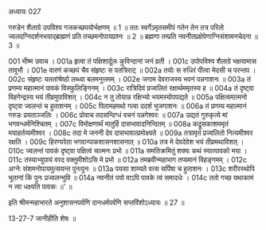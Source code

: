 अध्यायः 027

गरुडेन शैलाग्रे उपविश्य गजकच्छपयोर्भक्षणम् ॥ 1 ॥ ततः स्वर्गेऽमृतसमीपं गतेन तेन तत्र परितो ज्वलदग्निदर्शनभयाद्ब्राह्मणं प्रति तच्छमनोपायप्रश्नः ॥ 2 ॥ ब्रह्मणा तम्प्रति नवनीतप्रक्षेपेणाग्निसंशामनचेदना ॥ 3 ॥

001	भीष्म उवाच ।
001a	हृत्वा तं पक्षिशार्दूलः कुविन्दानां जनं व्रती ।
001c	उपोपविश्य शैलाग्रे भक्षयामास तावुभौ ।
001e	वारणं कच्छपं चैव संहृष्टः स पतत्रिराट् ॥
002a	तयोः स रुधिरं पीत्वा मेदसी च परन्तप ।
002c	संहृष्टः यततांश्रेष्ठो लब्ध्वा बलमनुत्तमम् ।
002e	जगाम देवराजस्य भवनं पन्नगाशनः ॥
003a	तं प्रणम्य महात्मानं पावकं विस्फुलिङ्गिनम् ।
003c	रात्रिदिवं प्रज्वलितं रक्षार्थममृतस्य ह ॥
004a	तं दृष्ट्वा विहगेन्द्रस्य भयं तीव्रमुपाविशत् ।
004c	न तु तोयान्न रक्षिभ्यो भयमस्योपपद्यते ॥
005a	पक्षित्वमात्मनो दृष्ट्वा ज्वलन्तं च हुताशनम् ।
005c	पितामहमथो गत्वा ददर्श भुजगाशनः ॥
006a	तं प्रणम्य महात्मानं गरुडः प्रयताञ्जलिः ।
006c	प्रोवाच तदसन्दिग्धं वचनं पन्नगेश्वरः ॥
007a	उद्यतं गुरुकृत्ये मां भगवन्धर्मनिश्चितम् ।
007c	विमोक्षणार्थं मातुर्हि दासभावादनिन्दितम् ॥
008a	कद्रूसकाशममृतं मयाहर्तव्यमीश्वर ।
008c	तदा मे जननी देव दासभावात्प्रमोक्ष्यते ॥
009a	तत्रामृतं प्रज्वलितो नित्यमीश्वर रक्षति ।
009c	हिरण्यरेता भगवान्पाकशासनशासनात् ॥
010a	तत्र मे देवदेवेश भयं तीव्रमथाविशत् ।
010c	ज्वलन्तं पावकं दृष्ट्वा पक्षित्वं चात्मनः प्रभो ॥
011a	समतिक्रमितुं शक्यः कथं स्यात्पावको मया ।
011c	तस्याभ्युपायं वरद वक्तुमीशोऽसि मे प्रभो ॥
012a	तमब्रवीन्महाभाग तप्यमानं विहङ्गमम् ।
012c	अग्नेः संशमनोपायमुत्सयन्त पुनःपुनः ॥
013a	पयसा शाम्यते वत्स सर्पिषा च हुताशनः ।
013c	शरीरस्थोपि भूतानां किं पुनः प्रज्वलन्भुवि ॥
014a	नवनीतं पयो वाऽपि पावके त्वं समादधेः ।
014c	ततो गच्छ यथाकामं न त्वा धक्ष्यति पावकः ॥' ॥

इति श्रीमन्महाभारते अनुशासनपर्वणि दानधर्मपर्वणि सप्तविंशोऽध्यायः ॥ 27 ॥

13-27-7 जानीहीति शेषः ॥

